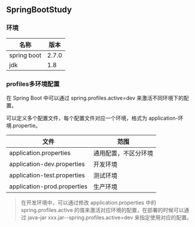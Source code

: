 ## SpringBootStudy

### 环境

名称 | 版本
---|---
spring boot | 2.7.0
jdk | 1.8

### profiles多环境配置
在 Spring Boot 中可以通过 spring.profiles.active=dev 来激活不同环境下的配置。

可以定义多个配置文件，每个配置文件对应一个环境，格式为 application-环境.propertie。

文件 | 范围
---|---
application.properties | 通用配置，不区分环境
application-dev.properties | 开发环境
application-test.properties | 测试环境
application-prod.properties | 生产环境

> 在开发环境中，可以通过修改 application.properties 中的 spring.profiles.active 的值来激活对应环境的配置，在部署的时候可以通过 java–jar xxx.jar--spring.profiles.active=dev 来指定使用对应的配置。

